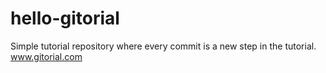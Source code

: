 hello-gitorial
==============

Simple tutorial repository where every commit is a new step in the tutorial. www.gitorial.com
